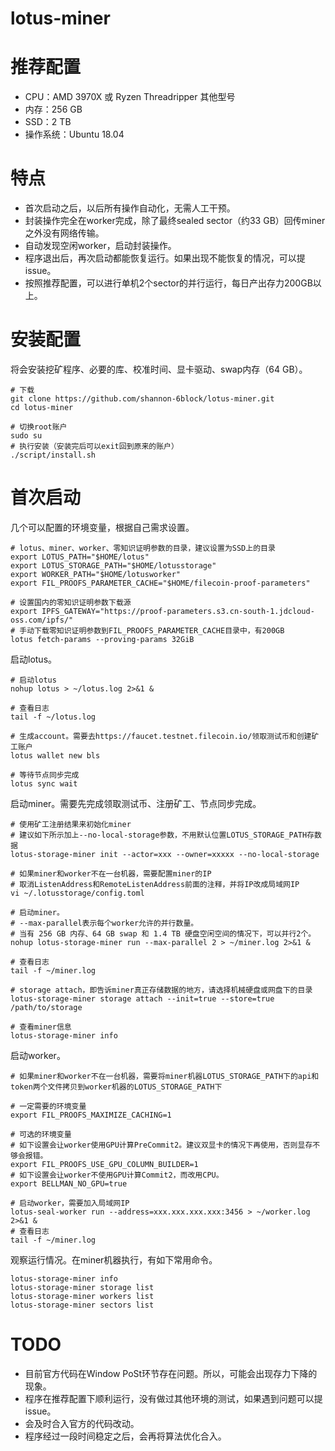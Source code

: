 # lotus-miner

# 推荐配置
* CPU：AMD 3970X 或 Ryzen Threadripper 其他型号
* 内存：256 GB
* SSD：2 TB
* 操作系统：Ubuntu 18.04

# 特点
* 首次启动之后，以后所有操作自动化，无需人工干预。
* 封装操作完全在worker完成，除了最终sealed sector（约33 GB）回传miner之外没有网络传输。
* 自动发现空闲worker，启动封装操作。
* 程序退出后，再次启动都能恢复运行。如果出现不能恢复的情况，可以提issue。
* 按照推荐配置，可以进行单机2个sector的并行运行，每日产出存力200GB以上。

# 安装配置
将会安装挖矿程序、必要的库、校准时间、显卡驱动、swap内存（64 GB）。
```
# 下载
git clone https://github.com/shannon-6block/lotus-miner.git
cd lotus-miner

# 切换root账户
sudo su
# 执行安装（安装完后可以exit回到原来的账户）
./script/install.sh
```

# 首次启动
几个可以配置的环境变量，根据自己需求设置。
```
# lotus、miner、worker、零知识证明参数的目录，建议设置为SSD上的目录
export LOTUS_PATH="$HOME/lotus"
export LOTUS_STORAGE_PATH="$HOME/lotusstorage"
export WORKER_PATH="$HOME/lotusworker"
export FIL_PROOFS_PARAMETER_CACHE="$HOME/filecoin-proof-parameters"

# 设置国内的零知识证明参数下载源
export IPFS_GATEWAY="https://proof-parameters.s3.cn-south-1.jdcloud-oss.com/ipfs/"
# 手动下载零知识证明参数到FIL_PROOFS_PARAMETER_CACHE目录中，有200GB
lotus fetch-params --proving-params 32GiB
```

启动lotus。
```
# 启动lotus
nohup lotus > ~/lotus.log 2>&1 &

# 查看日志
tail -f ~/lotus.log

# 生成account。需要去https://faucet.testnet.filecoin.io/领取测试币和创建矿工账户
lotus wallet new bls

# 等待节点同步完成
lotus sync wait
```

启动miner。需要先完成领取测试币、注册矿工、节点同步完成。
```
# 使用矿工注册结果来初始化miner
# 建议如下所示加上--no-local-storage参数，不用默认位置LOTUS_STORAGE_PATH存数据
lotus-storage-miner init --actor=xxx --owner=xxxxx --no-local-storage

# 如果miner和worker不在一台机器，需要配置miner的IP
# 取消ListenAddress和RemoteListenAddress前面的注释，并将IP改成局域网IP
vi ~/.lotusstorage/config.toml

# 启动miner。
# --max-parallel表示每个worker允许的并行数量。
# 当有 256 GB 内存、64 GB swap 和 1.4 TB 硬盘空闲空间的情况下，可以并行2个。
nohup lotus-storage-miner run --max-parallel 2 > ~/miner.log 2>&1 &

# 查看日志
tail -f ~/miner.log

# storage attach，即告诉miner真正存储数据的地方，请选择机械硬盘或网盘下的目录
lotus-storage-miner storage attach --init=true --store=true /path/to/storage

# 查看miner信息
lotus-storage-miner info
```

启动worker。
```
# 如果miner和worker不在一台机器，需要将miner机器LOTUS_STORAGE_PATH下的api和token两个文件拷贝到worker机器的LOTUS_STORAGE_PATH下

# 一定需要的环境变量
export FIL_PROOFS_MAXIMIZE_CACHING=1

# 可选的环境变量
# 如下设置会让worker使用GPU计算PreCommit2。建议双显卡的情况下再使用，否则显存不够会报错。
export FIL_PROOFS_USE_GPU_COLUMN_BUILDER=1
# 如下设置会让worker不使用GPU计算Commit2，而改用CPU。
export BELLMAN_NO_GPU=true

# 启动worker，需要加入局域网IP
lotus-seal-worker run --address=xxx.xxx.xxx.xxx:3456 > ~/worker.log 2>&1 &
# 查看日志
tail -f ~/miner.log
```

观察运行情况。在miner机器执行，有如下常用命令。
```
lotus-storage-miner info
lotus-storage-miner storage list
lotus-storage-miner workers list
lotus-storage-miner sectors list
```

# TODO
* 目前官方代码在Window PoSt环节存在问题。所以，可能会出现存力下降的现象。
* 程序在推荐配置下顺利运行，没有做过其他环境的测试，如果遇到问题可以提issue。
* 会及时合入官方的代码改动。
* 程序经过一段时间稳定之后，会再将算法优化合入。